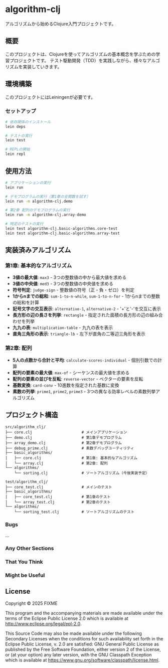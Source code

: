 # algorithm-clj

アルゴリズムから始めるClojure入門プロジェクトです。

## 概要

このプロジェクトは、Clojureを使ってアルゴリズムの基本概念を学ぶための学習プロジェクトです。
テスト駆動開発（TDD）を実践しながら、様々なアルゴリズムを実装していきます。

## 環境構築

このプロジェクトにはLeiningenが必要です。

### セットアップ

```bash
# 依存関係のインストール
lein deps

# テストの実行
lein test

# REPLの開始
lein repl
```

## 使用方法

```bash
# アプリケーションの実行
lein run

# デモプログラムの実行（第1章の全関数を試す）
lein run -m algorithm-clj.demo

# 第2章 配列のデモプログラムの実行
lein run -m algorithm-clj.array-demo

# 特定のテストの実行
lein test algorithm-clj.basic-algorithms.core-test
lein test algorithm-clj.basic-algorithms.array-test
```

## 実装済みアルゴリズム

### 第1章: 基本的なアルゴリズム

- **3値の最大値**: `max3` - 3つの整数値の中から最大値を求める
- **3値の中央値**: `med3` - 3つの整数値の中央値を求める
- **符号判定**: `judge-sign` - 整数値の符号（正・負・ゼロ）を判定
- **1からnまでの総和**: `sum-1-to-n-while`, `sum-1-to-n-for` - 1からnまでの整数の総和を計算
- **記号文字の交互表示**: `alternative-1`, `alternative-2` - '+'と'-'を交互に表示
- **長方形の辺の長さを列挙**: `rectangle` - 指定された面積の長方形の辺の組み合わせを列挙
- **九九の表**: `multiplication-table` - 九九の表を表示
- **直角三角形の表示**: `triangle-lb` - 左下が直角の二等辺三角形を表示

### 第2章: 配列

- **5人の点数から合計と平均**: `calculate-scores-individual` - 個別引数での計算
- **配列の要素の最大値**: `max-of` - シーケンスの最大値を求める
- **配列の要素の並びを反転**: `reverse-vector` - ベクターの要素を反転
- **基数変換**: `card-conv` - 10進数を指定された基数に変換
- **素数の列挙**: `prime1`, `prime2`, `prime3` - 3つの異なる効率レベルの素数列挙アルゴリズム

## プロジェクト構造

```
src/algorithm_clj/
├── core.clj                      # メインアプリケーション
├── demo.clj                      # 第1章デモプログラム
├── array_demo.clj                # 第2章デモプログラム
├── debug_prime.clj               # 素数デバッグユーティリティ
├── basic_algorithms/
│   ├── core.clj                  # 第1章: 基本的なアルゴリズム
│   └── array.clj                 # 第2章: 配列
└── algorithms/
    └── sorting.clj               # ソートアルゴリズム（今後実装予定）

test/algorithm_clj/
├── core_test.clj                 # メインのテスト
├── basic_algorithms/
│   ├── core_test.clj             # 第1章のテスト
│   └── array_test.clj            # 第2章のテスト
└── algorithms/
    └── sorting_test.clj          # ソートアルゴリズムのテスト
```

### Bugs

...

### Any Other Sections
### That You Think
### Might be Useful

## License

Copyright © 2025 FIXME

This program and the accompanying materials are made available under the
terms of the Eclipse Public License 2.0 which is available at
http://www.eclipse.org/legal/epl-2.0.

This Source Code may also be made available under the following Secondary
Licenses when the conditions for such availability set forth in the Eclipse
Public License, v. 2.0 are satisfied: GNU General Public License as published by
the Free Software Foundation, either version 2 of the License, or (at your
option) any later version, with the GNU Classpath Exception which is available
at https://www.gnu.org/software/classpath/license.html.
